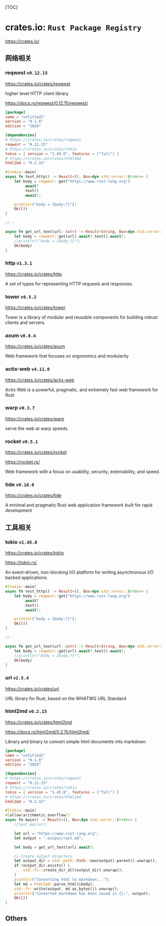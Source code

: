 [TOC]

# crates.io: `Rust Package Registry`

https://crates.io/

## 网络相关

### reqwest `v0.12.15`

https://crates.io/crates/reqwest

higher level HTTP client library

https://docs.rs/reqwest/0.12.15/reqwest/

```toml
[package]
name = "untitled1"
version = "0.1.0"
edition = "2024"

[dependencies]
# https://crates.io/crates/reqwest
reqwest = "0.12.15"
# https://crates.io/crates/tokio
tokio = { version = "1.45.0", features = ["full"] }
# https://crates.io/crates/html2md
html2md = "0.2.15"
```

```rust
#[tokio::main]
async fn test_http() -> Result<(), Box<dyn std::error::Error>> {
    let body = reqwest::get("https://www.rust-lang.org")
        .await?
        .text()
        .await?;

    println!("body = {body:?}");
    Ok(())
}

//--

async fn get_url_text(url: &str) -> Result<String, Box<dyn std::error::Error>> {
    let body = reqwest::get(url).await?.text().await?;
    //println!("body = {body:?}");
    Ok(body)
}
```

### http `v1.3.1`

https://crates.io/crates/http

A set of types for representing HTTP requests and responses.

### tower `v0.5.2`

https://crates.io/crates/tower

Tower is a library of modular and reusable components for building robust clients and servers.

### axum `v0.8.4`

https://crates.io/crates/axum

Web framework that focuses on ergonomics and modularity

### actix-web `v4.11.0`

https://crates.io/crates/actix-web

Actix Web is a powerful, pragmatic, and extremely fast web framework for Rust

### warp `v0.3.7`

https://crates.io/crates/warp

serve the web at warp speeds.

### rocket `v0.5.1`

https://crates.io/crates/rocket

https://rocket.rs/

Web framework with a focus on usability, security, extensibility, and speed.

### tide `v0.16.0`

https://crates.io/crates/tide

A minimal and pragmatic Rust web application framework built for rapid development

## 工具相关

### tokio `v1.45.0`

https://crates.io/crates/tokio

https://tokio.rs/

An event-driven, non-blocking I/O platform for writing asynchronous I/O backed applications.

```rust
#[tokio::main]
async fn test_http() -> Result<(), Box<dyn std::error::Error>> {
    let body = reqwest::get("https://www.rust-lang.org")
        .await?
        .text()
        .await?;

    println!("body = {body:?}");
    Ok(())
}

//--

async fn get_url_text(url: &str) -> Result<String, Box<dyn std::error::Error>> {
    let body = reqwest::get(url).await?.text().await?;
    //println!("body = {body:?}");
    Ok(body)
}
```

### url `v2.5.4`

https://crates.io/crates/url

URL library for Rust, based on the WHATWG URL Standard

### html2md `v0.2.15`

https://crates.io/crates/html2md

https://docs.rs/html2md/0.2.15/html2md/

Library and binary to convert simple html documents into markdown

```toml
[package]
name = "untitled1"
version = "0.1.0"
edition = "2024"

[dependencies]
# https://crates.io/crates/reqwest
reqwest = "0.12.15"
# https://crates.io/crates/tokio
tokio = { version = "1.45.0", features = ["full"] }
# https://crates.io/crates/html2md
html2md = "0.2.15"
```

```rust
#[tokio::main]
#[allow(arithmetic_overflow)]
async fn main() -> Result<(), Box<dyn std::error::Error>> {
    //test_macro();

    let url = "https://www.rust-lang.org";
    let output = ".output/rust.md";

    let body = get_url_text(url).await?;

    // Create output directory
    let output_dir = std::path::Path::new(output).parent().unwrap();
    if !output_dir.exists() {
        std::fs::create_dir_all(output_dir).unwrap();
    }
    println!("Converting html to markdown...");
    let md = html2md::parse_html(&body);
    std::fs::write(output, md.as_bytes()).unwrap();
    println!("Converted markdown has been saved in {}.", output);
    Ok(())
}
```

## Others

